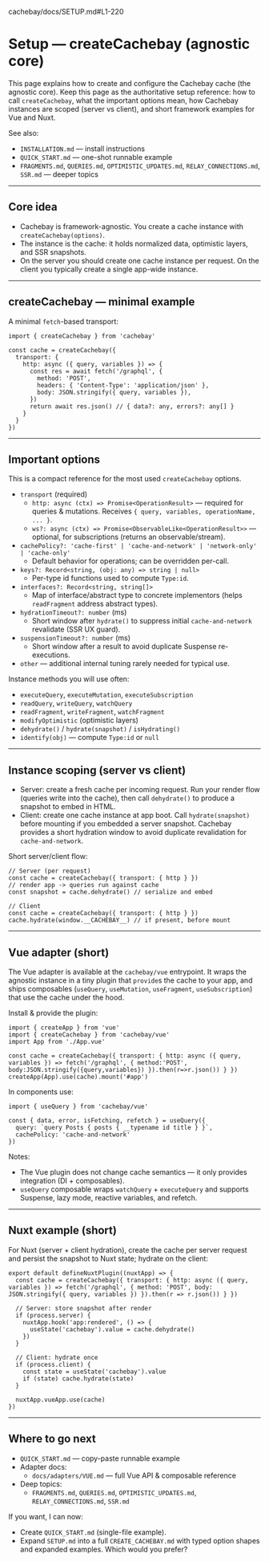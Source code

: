 cachebay/docs/SETUP.md#L1-220
# Setup — createCachebay (agnostic core)

This page explains how to create and configure the Cachebay cache (the agnostic core). Keep this page as the authoritative setup reference: how to call `createCachebay`, what the important options mean, how Cachebay instances are scoped (server vs client), and short framework examples for Vue and Nuxt.

See also:
- `INSTALLATION.md` — install instructions
- `QUICK_START.md` — one-shot runnable example
- `FRAGMENTS.md`, `QUERIES.md`, `OPTIMISTIC_UPDATES.md`, `RELAY_CONNECTIONS.md`, `SSR.md` — deeper topics

---

## Core idea

- Cachebay is framework-agnostic. You create a cache instance with `createCachebay(options)`.
- The instance is the cache: it holds normalized data, optimistic layers, and SSR snapshots.
- On the server you should create one cache instance per request. On the client you typically create a single app-wide instance.

---

## createCachebay — minimal example

A minimal `fetch`-based transport:

```/dev/null/create-cachebay-example.ts#L1-40
import { createCachebay } from 'cachebay'

const cache = createCachebay({
  transport: {
    http: async ({ query, variables }) => {
      const res = await fetch('/graphql', {
        method: 'POST',
        headers: { 'Content-Type': 'application/json' },
        body: JSON.stringify({ query, variables }),
      })
      return await res.json() // { data?: any, errors?: any[] }
    }
  }
})
```

---

## Important options

This is a compact reference for the most used `createCachebay` options.

- `transport` (required)
  - `http: async (ctx) => Promise<OperationResult>` — required for queries & mutations. Receives `{ query, variables, operationName, ... }`.
  - `ws?: async (ctx) => Promise<ObservableLike<OperationResult>>` — optional, for subscriptions (returns an observable/stream).
- `cachePolicy?: 'cache-first' | 'cache-and-network' | 'network-only' | 'cache-only'`
  - Default behavior for operations; can be overridden per-call.
- `keys?: Record<string, (obj: any) => string | null>`
  - Per-type id functions used to compute `Type:id`.
- `interfaces?: Record<string, string[]>`
  - Map of interface/abstract type to concrete implementors (helps `readFragment` address abstract types).
- `hydrationTimeout?: number` (ms)
  - Short window after `hydrate()` to suppress initial `cache-and-network` revalidate (SSR UX guard).
- `suspensionTimeout?: number` (ms)
  - Short window after a result to avoid duplicate Suspense re-executions.
- `other` — additional internal tuning rarely needed for typical use.

Instance methods you will use often:
- `executeQuery`, `executeMutation`, `executeSubscription`
- `readQuery`, `writeQuery`, `watchQuery`
- `readFragment`, `writeFragment`, `watchFragment`
- `modifyOptimistic` (optimistic layers)
- `dehydrate()` / `hydrate(snapshot)` / `isHydrating()`
- `identify(obj)` — compute `Type:id` or `null`

---

## Instance scoping (server vs client)

- Server: create a fresh cache per incoming request. Run your render flow (queries write into the cache), then call `dehydrate()` to produce a snapshot to embed in HTML.
- Client: create one cache instance at app boot. Call `hydrate(snapshot)` before mounting if you embedded a server snapshot. Cachebay provides a short hydration window to avoid duplicate revalidation for `cache-and-network`.

Short server/client flow:

```/dev/null/ssr-flow.md#L1-20
// Server (per request)
const cache = createCachebay({ transport: { http } })
// render app -> queries run against cache
const snapshot = cache.dehydrate() // serialize and embed

// Client
const cache = createCachebay({ transport: { http } })
cache.hydrate(window.__CACHEBAY__) // if present, before mount
```

---

## Vue adapter (short)

The Vue adapter is available at the `cachebay/vue` entrypoint. It wraps the agnostic instance in a tiny plugin that `provide`s the cache to your app, and ships composables (`useQuery`, `useMutation`, `useFragment`, `useSubscription`) that use the cache under the hood.

Install & provide the plugin:

```/dev/null/vue-main.ts#L1-24
import { createApp } from 'vue'
import { createCachebay } from 'cachebay/vue'
import App from './App.vue'

const cache = createCachebay({ transport: { http: async ({ query, variables }) => fetch('/graphql', { method:'POST', body:JSON.stringify({query,variables}) }).then(r=>r.json()) } })
createApp(App).use(cache).mount('#app')
```

In components use:

```/dev/null/vue-component.md#L1-20
import { useQuery } from 'cachebay/vue'

const { data, error, isFetching, refetch } = useQuery({
  query: `query Posts { posts { __typename id title } }`,
  cachePolicy: 'cache-and-network'
})
```

Notes:
- The Vue plugin does not change cache semantics — it only provides integration (DI + composables).
- `useQuery` composable wraps `watchQuery` + `executeQuery` and supports Suspense, lazy mode, reactive variables, and refetch.

---

## Nuxt example (short)

For Nuxt (server + client hydration), create the cache per server request and persist the snapshot to Nuxt state; hydrate on the client:

```/dev/null/nuxt-plugin.ts#L1-60
export default defineNuxtPlugin((nuxtApp) => {
  const cache = createCachebay({ transport: { http: async ({ query, variables }) => fetch('/graphql', { method: 'POST', body: JSON.stringify({ query, variables }) }).then(r => r.json()) } })

  // Server: store snapshot after render
  if (process.server) {
    nuxtApp.hook('app:rendered', () => {
      useState('cachebay').value = cache.dehydrate()
    })
  }

  // Client: hydrate once
  if (process.client) {
    const state = useState('cachebay').value
    if (state) cache.hydrate(state)
  }

  nuxtApp.vueApp.use(cache)
})
```

---

## Where to go next

- `QUICK_START.md` — copy-paste runnable example
- Adapter docs:
  - `docs/adapters/VUE.md` — full Vue API & composable reference
- Deep topics:
  - `FRAGMENTS.md`, `QUERIES.md`, `OPTIMISTIC_UPDATES.md`, `RELAY_CONNECTIONS.md`, `SSR.md`

If you want, I can now:
- Create `QUICK_START.md` (single-file example).
- Expand `SETUP.md` into a full `CREATE_CACHEBAY.md` with typed option shapes and expanded examples.
Which would you prefer?